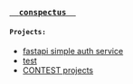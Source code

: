 <!--
**DVSAWR/DVSAWR** is a ✨ _special_ ✨ repository because its `README.md` (this file) appears on your GitHub profile.

Here are some ideas to get you started:

### Hi there 👋
- 🔭 I’m currently working on ...
- 🌱 I’m currently learning ...
- 👯 I’m looking to collaborate on ...
- 🤔 I’m looking for help with ...
- 💬 Ask me about ...
- 📫 How to reach me: ...
- 😄 Pronouns: ...
- ⚡ Fun fact: ...
-->


### [`   conspectus   `](https://github.com/DVSAWR/GLHF)
#### `Projects:`
- [fastapi simple auth service](https://github.com/DVSAWR/auth_service_project)
- [test](https://github.com/DVSAWR/parser_project/blob/master/main.py)
- [CONTEST projects](https://github.com/DVSAWR/contest-projects)
<!--
[courses - django & DRF projects](https://github.com/DVSAWR/django-projects)\
[courses - telegram bots projects](https://github.com/DVSAWR/telegram-bots-projects)
-->

